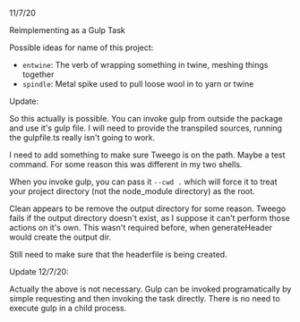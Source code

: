 11/7/20

Reimplementing as a Gulp Task

Possible ideas for name of this project:

- `entwine`: The verb of wrapping something in twine, meshing things together
- `spindle`: Metal spike used to pull loose wool in to yarn or twine

Update:

So this actually is possible. You can invoke gulp from outside the package and use it's gulp file. I will need to provide the transpiled sources, running the gulpfile.ts really isn't going to work.

I need to add something to make sure Tweego is on the path. Maybe a test command.
For some reason this was different in my two shells.

When you invoke gulp, you can pass it `--cwd .` which will force it to treat your project directory (not the node_module directory) as the root.

Clean appears to be remove the output directory for some reason. Tweego fails if the output directory doesn't exist, as I suppose it can't perform those actions on it's own. This wasn't required before, when generateHeader would create the output dir.

Still need to make sure that the headerfile is being created.

Update 12/7/20:

Actually the above is not necessary. Gulp can be invoked programatically by simple requesting and then invoking the task directly. There is no need to execute gulp in a child process.
